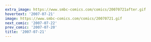 ```yaml
---
extra_image: https://www.smbc-comics.com/comics/20070721after.gif
hovertext: '2007-07-21'
image: https://www.smbc-comics.com/comics/20070721.gif
next_comic: '2007-07-22'
prev_comic: '2007-07-20'
title: '2007-07-21'
---
```


